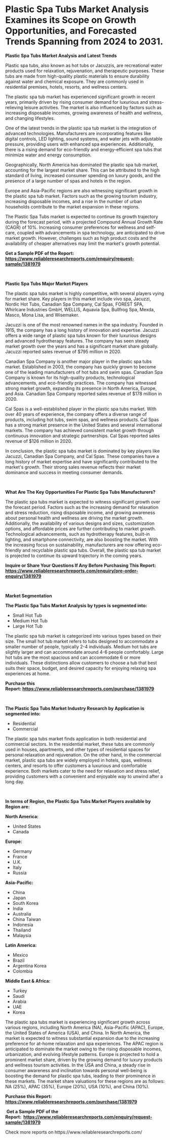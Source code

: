 <p><h1>Plastic Spa Tubs Market Analysis Examines its Scope on Growth Opportunities, and Forecasted Trends Spanning from 2024 to 2031.</h1></p><p><strong>Plastic Spa Tubs Market Analysis and Latest Trends</strong></p>
<p><p>Plastic spa tubs, also known as hot tubs or Jacuzzis, are recreational water products used for relaxation, rejuvenation, and therapeutic purposes. These tubs are made from high-quality plastic materials to ensure durability against water and chemical exposure. They are commonly used in residential premises, hotels, resorts, and wellness centers.</p><p>The plastic spa tub market has experienced significant growth in recent years, primarily driven by rising consumer demand for luxurious and stress-relieving leisure activities. The market is also influenced by factors such as increasing disposable incomes, growing awareness of health and wellness, and changing lifestyles.</p><p>One of the latest trends in the plastic spa tub market is the integration of advanced technologies. Manufacturers are incorporating features like digital controls, LED lighting, sound systems, and water jets with adjustable pressure, providing users with enhanced spa experiences. Additionally, there is a rising demand for eco-friendly and energy-efficient spa tubs that minimize water and energy consumption.</p><p>Geographically, North America has dominated the plastic spa tub market, accounting for the largest market share. This can be attributed to the high standard of living, increased consumer spending on luxury goods, and the presence of a large number of spas and hotels in the region.</p><p>Europe and Asia-Pacific regions are also witnessing significant growth in the plastic spa tub market. Factors such as the growing tourism industry, increasing disposable incomes, and a rise in the number of urban households contribute to the market expansion in these regions.</p><p>The Plastic Spa Tubs market is expected to continue its growth trajectory during the forecast period, with a projected Compound Annual Growth Rate (CAGR) of 10%. Increasing consumer preferences for wellness and self-care, coupled with advancements in spa technology, are anticipated to drive market growth. However, challenges such as high product costs and the availability of cheaper alternatives may limit the market's growth potential.</p></p>
<p><strong>Get a Sample PDF of the Report:&nbsp; <a href="https://www.reliableresearchreports.com/enquiry/request-sample/1381979">https://www.reliableresearchreports.com/enquiry/request-sample/1381979</a></strong></p>
<p>&nbsp;</p>
<p><strong>Plastic Spa Tubs Major Market Players</strong></p>
<p><p>The plastic spa tubs market is highly competitive, with several players vying for market share. Key players in this market include vivo spa, Jacuzzi, Nordic Hot Tubs, Canadian Spa Company, Cal Spas, FOREST SPA, Whirlcare Industries GmbH, WELLIS, Aquavia Spa, Bullfrog Spa, Mexda, Masco, Mona Lisa, and Wisemaker.</p><p>Jacuzzi is one of the most renowned names in the spa industry. Founded in 1915, the company has a long history of innovation and expertise. Jacuzzi offers a wide range of plastic spa tubs known for their luxurious designs and advanced hydrotherapy features. The company has seen steady market growth over the years and has a significant market share globally. Jacuzzi reported sales revenue of $795 million in 2020.</p><p>Canadian Spa Company is another major player in the plastic spa tubs market. Established in 2003, the company has quickly grown to become one of the leading manufacturers of hot tubs and swim spas. Canadian Spa Company is known for its high-quality products, technological advancements, and eco-friendly practices. The company has witnessed strong market growth, expanding its presence in North America, Europe, and Asia. Canadian Spa Company reported sales revenue of $178 million in 2020.</p><p>Cal Spas is a well-established player in the plastic spa tubs market. With over 40 years of experience, the company offers a diverse range of products, including hot tubs, swim spas, and wellness products. Cal Spas has a strong market presence in the United States and several international markets. The company has achieved consistent market growth through continuous innovation and strategic partnerships. Cal Spas reported sales revenue of $126 million in 2020.</p><p>In conclusion, the plastic spa tubs market is dominated by key players like Jacuzzi, Canadian Spa Company, and Cal Spas. These companies have a long history of market expertise and have significantly contributed to the market's growth. Their strong sales revenue reflects their market dominance and success in meeting consumer demands.</p></p>
<p>&nbsp;</p>
<p><strong>What Are The Key Opportunities For Plastic Spa Tubs Manufacturers?</strong></p>
<p><p>The plastic spa tubs market is expected to witness significant growth over the forecast period. Factors such as the increasing demand for relaxation and stress reduction, rising disposable income, and growing awareness about personal health and wellness are driving the market growth. Additionally, the availability of various designs and sizes, customization options, and affordable prices are further contributing to market growth. Technological advancements, such as hydrotherapy features, built-in lighting, and smartphone connectivity, are also boosting the market. With the increasing focus on sustainability, manufacturers are now offering eco-friendly and recyclable plastic spa tubs. Overall, the plastic spa tub market is projected to continue its upward trajectory in the coming years.</p></p>
<p><strong>Inquire or Share Your Questions If Any Before Purchasing This Report: <a href="https://www.reliableresearchreports.com/enquiry/pre-order-enquiry/1381979">https://www.reliableresearchreports.com/enquiry/pre-order-enquiry/1381979</a></strong></p>
<p>&nbsp;</p>
<p><strong>Market Segmentation</strong></p>
<p><strong>The Plastic Spa Tubs Market Analysis by types is segmented into:</strong></p>
<p><ul><li>Small Hot Tub</li><li>Medium Hot Tub</li><li>Large Hot Tub</li></ul></p>
<p><p>The plastic spa tub market is categorized into various types based on their size. The small hot tub market refers to tubs designed to accommodate a smaller number of people, typically 2-4 individuals. Medium hot tubs are slightly larger and can accommodate around 4-6 people comfortably. Large hot tubs are the most spacious and can accommodate 6 or more individuals. These distinctions allow customers to choose a tub that best suits their space, budget, and desired capacity for enjoying relaxing spa experiences at home.</p></p>
<p><strong>Purchase this Report:&nbsp;<a href="https://www.reliableresearchreports.com/purchase/1381979">https://www.reliableresearchreports.com/purchase/1381979</a></strong></p>
<p>&nbsp;</p>
<p><strong>The Plastic Spa Tubs Market Industry Research by Application is segmented into:</strong></p>
<p><ul><li>Residential</li><li>Commercial</li></ul></p>
<p><p>The plastic spa tubs market finds application in both residential and commercial sectors. In the residential market, these tubs are commonly used in houses, apartments, and other types of residential spaces for personal relaxation and rejuvenation. On the other hand, in the commercial market, plastic spa tubs are widely employed in hotels, spas, wellness centers, and resorts to offer customers a luxurious and comfortable experience. Both markets cater to the need for relaxation and stress relief, providing customers with a convenient and enjoyable way to unwind after a long day.</p></p>
<p>&nbsp;</p>
<p><strong>In terms of Region, the Plastic Spa Tubs Market Players available by Region are:</strong></p>
<p>
    <p> <strong> North America: </strong>
        <ul>
            <li>United States</li>
            <li>Canada</li>
        </ul>
        </p> 
    <p> <strong> Europe: </strong>
        <ul>
            <li>Germany</li>
            <li>France</li>
            <li>U.K.</li>
            <li>Italy</li>
            <li>Russia</li>
        </ul>
        </p> 
    <p> <strong> Asia-Pacific: </strong>
        <ul>
            <li>China</li>
            <li>Japan</li>
            <li>South Korea</li>
            <li>India</li>
            <li>Australia</li>
            <li>China Taiwan</li>
            <li>Indonesia</li>
            <li>Thailand</li>
            <li>Malaysia</li>
        </ul>
        </p> 
    <p> <strong> Latin America: </strong>
        <ul>
            <li>Mexico</li>
            <li>Brazil</li>
            <li>Argentina Korea</li>
            <li>Colombia</li>
        </ul>
        </p> 
    <p> <strong> Middle East & Africa: </strong>
        <ul>
            <li>Turkey</li>
            <li>Saudi</li>
            <li>Arabia</li>
            <li>UAE</li>
            <li>Korea</li>
        </ul>
    </p>
    </p>
<p><p>The plastic spa tubs market is experiencing significant growth across various regions, including North America (NA), Asia-Pacific (APAC), Europe, the United States of America (USA), and China. In North America, the market is expected to witness substantial expansion due to the increasing preference for at-home relaxation and spa experiences. The APAC region is anticipated to dominate the market owing to the rising disposable incomes, urbanization, and evolving lifestyle patterns. Europe is projected to hold a prominent market share, driven by the growing demand for luxury products and wellness tourism activities. In the USA and China, a steady rise in consumer awareness and inclination towards personal well-being is boosting the demand for plastic spa tubs, leading to their prominence in these markets. The market share valuations for these regions are as follows: NA (25%), APAC (35%), Europe (20%), USA (10%), and China (10%).</p></p>
<p><strong>Purchase this Report: <a href="https://www.reliableresearchreports.com/purchase/1381979">https://www.reliableresearchreports.com/purchase/1381979</a></strong></p>
<p>&nbsp;<strong>Get a Sample PDF of the Report:&nbsp;&nbsp;<a href="https://www.reliableresearchreports.com/enquiry/request-sample/1381979">https://www.reliableresearchreports.com/enquiry/request-sample/1381979</a></strong></p>
<p><strong></strong></p>
<p>Check more reports on https://www.reliableresearchreports.com/</p>